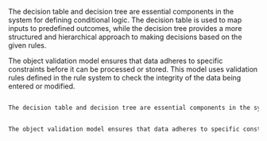 The decision table and decision tree are essential components in the system for defining conditional logic. The decision table is used to map inputs to predefined outcomes, while the decision tree provides a more structured and hierarchical approach to making decisions based on the given rules.


The object validation model ensures that data adheres to specific constraints before it can be processed or stored. This model uses validation rules defined in the rule system to check the integrity of the data being entered or modified.

```markdown

The decision table and decision tree are essential components in the system for defining conditional logic. The decision table is used to map inputs to predefined outcomes, while the decision tree provides a more structured and hierarchical approach to making decisions based on the given rules.


The object validation model ensures that data adheres to specific constraints before it can be processed or stored. This model uses validation rules defined in the rule system to check the integrity of the data being entered or modified.
```


